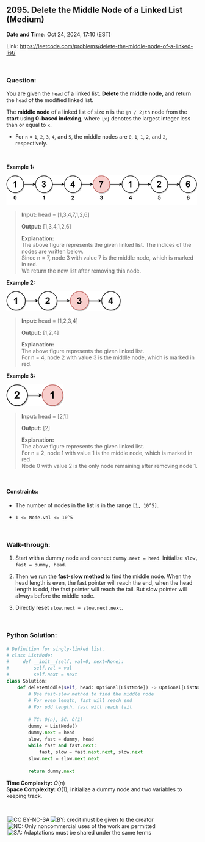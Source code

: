 ## 2095. Delete the Middle Node of a Linked List (Medium)
**Date and Time:** Oct 24, 2024, 17:10 (EST)

Link: https://leetcode.com/problems/delete-the-middle-node-of-a-linked-list/

<br>

### Question:
You are given the `head` of a linked list. **Delete** the **middle node**, and return the `head` of the modified linked list.

The **middle node** of a linked list of size n is the `⌊n / 2⌋th` node from the **start** using **0-based indexing**, where `⌊x⌋` denotes the largest integer less than or equal to `x`.

* For `n` = `1`, `2`, `3`, `4`, and `5`, the middle nodes are `0`, `1`, `1`, `2`, and `2`, respectively.

<br>

**Example 1:**

<img src="../images/2095_1.png" width=500>

> **Input:** head = [1,3,4,7,1,2,6]
> 
> **Output:** [1,3,4,1,2,6]
>
> **Explanation:** <br>
> The above figure represents the given linked list. The indices of the nodes are written below. <br>
> Since n = 7, node 3 with value 7 is the middle node, which is marked in red. <br>
> We return the new list after removing this node. 

**Example 2:**

<img src="../images/2095_2.png" width=300>

> **Input:** head = [1,2,3,4]
> 
> **Output:** [1,2,4]
>
> **Explanation:** <br>
> The above figure represents the given linked list. <br>
> For n = 4, node 2 with value 3 is the middle node, which is marked in red.

**Example 3:**

<img src="../images/2095_3.png" width=150>

> **Input:** head = [2,1]
> 
> **Output:** [2]
>
> **Explanation:** <br>
> The above figure represents the given linked list. <br>
> For n = 2, node 1 with value 1 is the middle node, which is marked in red. <br>
> Node 0 with value 2 is the only node remaining after removing node 1.

<br>

#### Constraints:
* The number of nodes in the list is in the range `[1, 10^5]`.

* `1 <= Node.val <= 10^5`

<br>

### Walk-through: 
1. Start with a dummy node and connect `dummy.next = head`. Initialize `slow, fast = dummy, head`.

2. Then we run the **fast-slow method** to find the middle node. When the head length is even, the fast pointer will reach the end, when the head length is odd, the fast pointer will reach the tail. But slow pointer will always before the middle node.

3. Directly reset `slow.next = slow.next.next`.

<br>

### Python Solution:
```python
# Definition for singly-linked list.
# class ListNode:
#     def __init__(self, val=0, next=None):
#         self.val = val
#         self.next = next
class Solution:
    def deleteMiddle(self, head: Optional[ListNode]) -> Optional[ListNode]:
        # Use fast-slow method to find the middle node
        # For even length, fast will reach end
        # For odd length, fast will reach tail

        # TC: O(n), SC: O(1)
        dummy = ListNode()
        dummy.next = head
        slow, fast = dummy, head
        while fast and fast.next:
            fast, slow = fast.next.next, slow.next
        slow.next = slow.next.next
        
        return dummy.next
```
**Time Complexity:** $O(n)$ <br>
**Space Complexity:** $O(1)$, initialize a dummy node and two variables to keeping track.

<br>

<img style="height:22px!important;margin-left:3px;vertical-align:text-bottom;" src="https://mirrors.creativecommons.org/presskit/icons/cc.svg?ref=chooser-v1" alt="CC BY-NC-SA" title="CC BY-NC-SA"><img style="height:22px!important;margin-left:3px;vertical-align:text-bottom;" src="https://mirrors.creativecommons.org/presskit/icons/by.svg?ref=chooser-v1" alt="BY: credit must be given to the creator" title="BY: credit must be given to the creator"><img style="height:22px!important;margin-left:3px;vertical-align:text-bottom;" src="https://mirrors.creativecommons.org/presskit/icons/nc.svg?ref=chooser-v1" alt="NC: Only noncommercial uses of the work are permitted" title="NC: Only noncommercial uses of the work are permitted"><img style="height:22px!important;margin-left:3px;vertical-align:text-bottom;" src="https://mirrors.creativecommons.org/presskit/icons/sa.svg?ref=chooser-v1" alt="SA: Adaptations must be shared under the same terms" title="SA: Adaptations must be shared under the same terms">